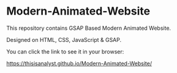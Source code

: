 # Modern-Animated-Website

This repository contains GSAP Based Modern Animated Website.

Designed on HTML, CSS, JavaScript & GSAP.

You can click the link to see it in your browser:

https://thisisanalyst.github.io/Modern-Animated-Website/
